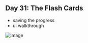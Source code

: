 ## Day 31: The Flash Cards

- saving the progress
- ui walkthrough

![image](https://github.com/user-attachments/assets/4c0bd561-98be-47f2-a15f-12e3556df7cb)
